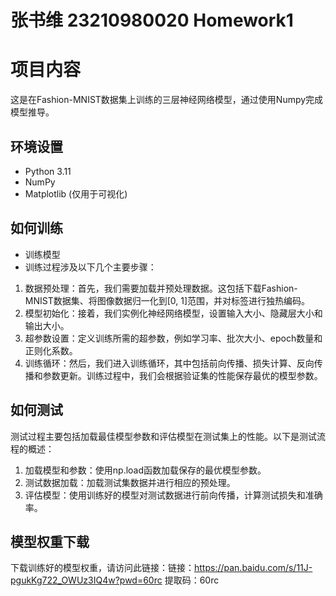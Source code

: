 # 张书维 23210980020 Homework1
# 项目内容

这是在Fashion-MNIST数据集上训练的三层神经网络模型，通过使用Numpy完成模型推导。

## 环境设置

- Python 3.11
- NumPy
- Matplotlib (仅用于可视化)

## 如何训练

- 训练模型
- 训练过程涉及以下几个主要步骤：

1. 数据预处理：首先，我们需要加载并预处理数据。这包括下载Fashion-MNIST数据集、将图像数据归一化到[0, 1]范围，并对标签进行独热编码。
2. 模型初始化：接着，我们实例化神经网络模型，设置输入大小、隐藏层大小和输出大小。
3. 超参数设置：定义训练所需的超参数，例如学习率、批次大小、epoch数量和正则化系数。
4. 训练循环：然后，我们进入训练循环，其中包括前向传播、损失计算、反向传播和参数更新。训练过程中，我们会根据验证集的性能保存最优的模型参数。
## 如何测试

测试过程主要包括加载最佳模型参数和评估模型在测试集上的性能。以下是测试流程的概述：

1. 加载模型和参数：使用np.load函数加载保存的最优模型参数。
2. 测试数据加载：加载测试集数据并进行相应的预处理。
3. 评估模型：使用训练好的模型对测试数据进行前向传播，计算测试损失和准确率。

## 模型权重下载

下载训练好的模型权重，请访问此链接：链接：https://pan.baidu.com/s/11J-pgukKg722_OWUz3IQ4w?pwd=60rc 
                                 提取码：60rc 

